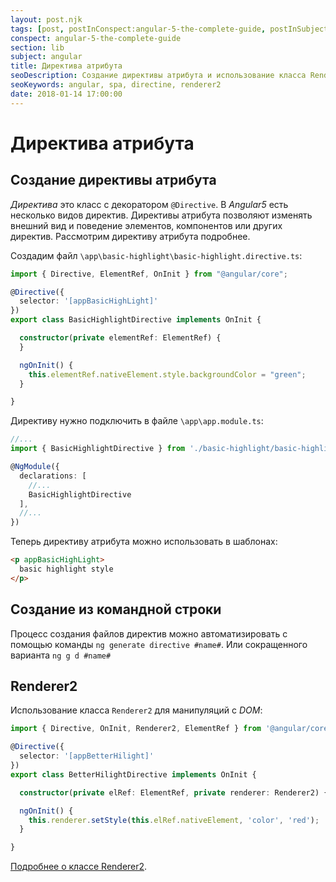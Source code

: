```yaml
---
layout: post.njk
tags: [post, postInConspect:angular-5-the-complete-guide, postInSubject:angular, postInSection:lib]
conspect: angular-5-the-complete-guide
section: lib
subject: angular
title: Директива атрибута
seoDescription: Создание директивы атрибута и использование класса Renderer2 в Angular5.
seoKeywords: angular, spa, directine, renderer2
date: 2018-01-14 17:00:00
---
```

# Директива атрибута

## Создание директивы атрибута

*Директива* это класс с декоратором `@Directive`. В *Angular5* есть несколько видов директив. Директивы атрибута позволяют изменять внешний вид и поведение элементов, компонентов или других директив. Рассмотрим директиву атрибута подробнее.

Создадим файл `\app\basic-highlight\basic-highlight.directive.ts`:

```typescript
import { Directive, ElementRef, OnInit } from "@angular/core";

@Directive({
  selector: '[appBasicHighLight]'
})
export class BasicHighlightDirective implements OnInit {

  constructor(private elementRef: ElementRef) {
  }

  ngOnInit() {
    this.elementRef.nativeElement.style.backgroundColor = "green";
  }

}
```

Директиву нужно подключить в файле `\app\app.module.ts`:

```typescript
//...
import { BasicHighlightDirective } from './basic-highlight/basic-highlight.directive';

@NgModule({
  declarations: [
    //...
    BasicHighlightDirective
  ],
  //...
})
```

Теперь директиву атрибута можно использовать в шаблонах:

```html
<p appBasicHighLight>
  basic highlight style
</p>
```

## Создание из командной строки

Процесс создания файлов директив можно автоматизировать с помощью команды `ng generate directive #name#`. Или сокращенного варианта `ng g d #name#`

## Renderer2

Использование класса `Renderer2` для манипуляций с *DOM*:

```typescript
import { Directive, OnInit, Renderer2, ElementRef } from '@angular/core';

@Directive({
  selector: '[appBetterHilight]'
})
export class BetterHilightDirective implements OnInit {

  constructor(private elRef: ElementRef, private renderer: Renderer2) { }

  ngOnInit() {
    this.renderer.setStyle(this.elRef.nativeElement, 'color', 'red');
  }

}
```

[Подробнее о классе Renderer2](https://angular.io/api/core/Renderer2).